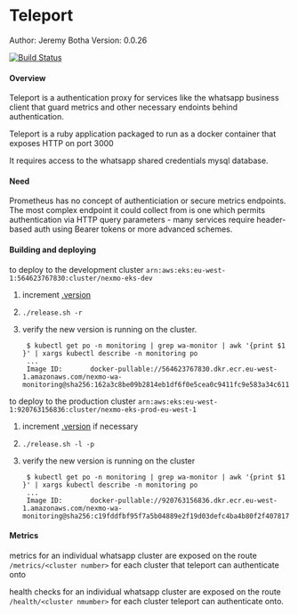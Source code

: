 # Teleport

Author: Jeremy Botha
Version: 0.0.26

[![Build Status](https://travis-ci.org/sacrebleu/teleport.svg?branch=master)](https://travis-ci.org/sacrebleu/teleport)
#### Overview

Teleport is a authentication proxy for services like the whatsapp business client 
that guard metrics and other necessary endoints behind authentication.

Teleport is a ruby application packaged to run as a docker container that exposes HTTP on port 3000

It requires access to the whatsapp shared credentials mysql database.

#### Need

Prometheus has no concept of authenticiation or secure metrics endpoints.  The most complex
endpoint it could collect from is one which permits authentication via HTTP query parameters -
many services require header-based auth using Bearer tokens or more advanced schemes.

#### Building and deploying

to deploy to the development cluster `arn:aws:eks:eu-west-1:564623767830:cluster/nexmo-eks-dev`

1. increment [.version](.version)
2. `./release.sh -r` 
3. verify the new version is running on the cluster.

        $ kubectl get po -n monitoring | grep wa-monitor | awk '{print $1 }' | xargs kubectl describe -n monitoring po
        ...
        Image ID:       docker-pullable://564623767830.dkr.ecr.eu-west-1.amazonaws.com/nexmo-wa-monitoring@sha256:162a3c8be09b2814eb1df6f0e5cea0c9411fc9e583a34c6119f7c144a691fe7d
    

to deploy to the production cluster `arn:aws:eks:eu-west-1:920763156836:cluster/nexmo-eks-prod-eu-west-1`

1. increment [.version](.version) if necessary
2. `./release.sh -l -p`
3. verify the new version is running on the cluster

        $ kubectl get po -n monitoring | grep wa-monitor | awk '{print $1 }' | xargs kubectl describe -n monitoring po
        ... 
        Image ID:       docker-pullable://920763156836.dkr.ecr.eu-west-1.amazonaws.com/nexmo-wa-monitoring@sha256:c19fddfbf95f7a5b04889e2f19d03defc4ba4b80f2f407817e755400ff877f94
        
#### Metrics

metrics for an individual whatsapp cluster are exposed on the route `/metrics/<cluster number>` for each cluster that
teleport can authenticate onto

health checks for an individual whatsapp cluster are exposed on the route `/health/<cluster nmumber>` for each cluster teleport can
authenticate onto. 
